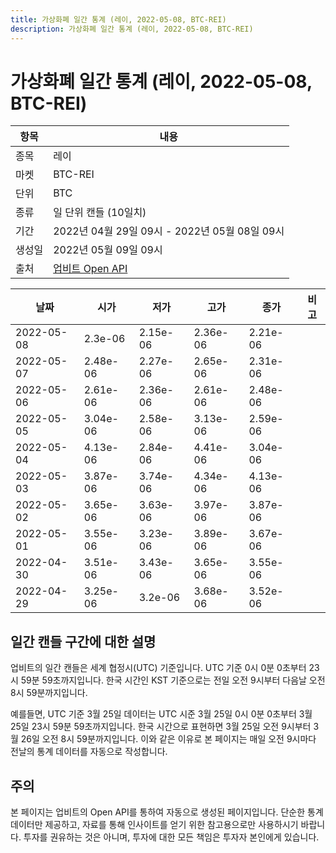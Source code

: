 ```yaml
---
title: 가상화폐 일간 통계 (레이, 2022-05-08, BTC-REI)
description: 가상화폐 일간 통계 (레이, 2022-05-08, BTC-REI)
---
```



가상화폐 일간 통계 (레이, 2022-05-08, BTC-REI)
===

|항목|내용|
|--|--|
|종목|레이|
|마켓|BTC-REI|
|단위|BTC|
|종류|일 단위 캔들 (10일치)|
|기간|2022년 04월 29일 09시 - 2022년 05월 08일 09시|
|생성일|2022년 05월 09일 09시|
|출처|[업비트 Open API](https://docs.upbit.com)|


|날짜|시가|저가|고가|종가|비고|
|--|--|--|--|--|--|
|2022-05-08|2.3e-06|2.15e-06|2.36e-06|2.21e-06|    |
|2022-05-07|2.48e-06|2.27e-06|2.65e-06|2.31e-06|    |
|2022-05-06|2.61e-06|2.36e-06|2.61e-06|2.48e-06|    |
|2022-05-05|3.04e-06|2.58e-06|3.13e-06|2.59e-06|    |
|2022-05-04|4.13e-06|2.84e-06|4.41e-06|3.04e-06|    |
|2022-05-03|3.87e-06|3.74e-06|4.34e-06|4.13e-06|    |
|2022-05-02|3.65e-06|3.63e-06|3.97e-06|3.87e-06|    |
|2022-05-01|3.55e-06|3.23e-06|3.89e-06|3.67e-06|    |
|2022-04-30|3.51e-06|3.43e-06|3.65e-06|3.55e-06|    |
|2022-04-29|3.25e-06|3.2e-06|3.68e-06|3.52e-06|    |


일간 캔들 구간에 대한 설명
---


업비트의 일간 캔들은 세계 협정시(UTC) 기준입니다. 
UTC 기준 0시 0분 0초부터 23시 59분 59초까지입니다. 
한국 시간인 KST 기준으로는 전일 오전 9시부터 다음날 오전 8시 59분까지입니다. 


예를들면, UTC 기준 3월 25일 데이터는 UTC 시준 3월 25일 0시 0분 0초부터 3월 25일 23시 59분 59초까지입니다. 
한국 시간으로 표현하면 3월 25일 오전 9시부터 3월 26일 오전 8시 59분까지입니다. 
이와 같은 이유로 본 페이지는 매일 오전 9시마다 전날의 통계 데이터를 자동으로 작성합니다. 


주의
---


본 페이지는 업비트의 Open API를 통하여 자동으로 생성된 페이지입니다. 
단순한 통계 데이터만 제공하고, 자료를 통해 인사이트를 얻기 위한 참고용으로만 사용하시기 바랍니다. 
투자를 권유하는 것은 아니며, 투자에 대한 모든 책임은 투자자 본인에게 있습니다. 
